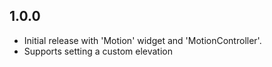 ## 1.0.0

* Initial release with 'Motion' widget and 'MotionController'.
* Supports setting a custom elevation
